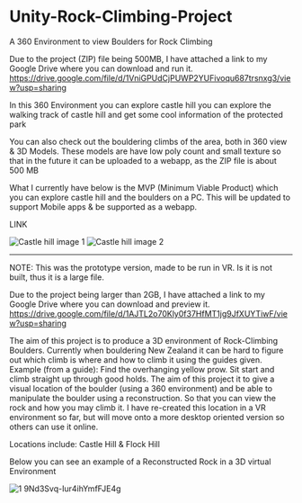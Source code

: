 # Unity-Rock-Climbing-Project
A 360 Environment to view Boulders for Rock Climbing


Due to the project (ZIP) file being 500MB, I have attached a link to my Google Drive where you can download and run it.
https://drive.google.com/file/d/1VniGPUdCjPUWP2YUFivoqu687trsnxg3/view?usp=sharing


In this 360 Environment you can explore castle hill you can explore the walking track of castle hill and get some cool information of the protected park

You can also check out the bouldering climbs of the area, both in 360 view & 3D Models.
These models are have low poly count and small texture so that in the future it can be uploaded to a webapp, as the ZIP file is about 500 MB

What I currently have below is the MVP (Minimum Viable Product) which you can explore castle hill and the boulders on a PC. This will be updated to support Mobile apps & be supported as a webapp.

LINK




![Castle hill image 1](https://user-images.githubusercontent.com/26530529/216212761-55d3aa1a-1361-43f8-9ccc-1a0a6c51548f.png)
![Castle hill image 2](https://user-images.githubusercontent.com/26530529/216213153-12455c99-5067-406b-99de-19e712195498.png)


----------------------------------------------------------






NOTE:  This was the prototype version, made to be run in VR. Is it is not built, thus it is a large file.


Due to the project being larger than 2GB, I have attached a link to my Google Drive where you can download and preview it.
https://drive.google.com/file/d/1AJTL2o70Kly0f37HfMT1jg9JfXUYTiwF/view?usp=sharing

The aim of this project is to produce a 3D environment of Rock-Climbing Boulders.
Currently when bouldering New Zealand it can be hard to figure out which climb is where and how to climb it using the guides given. Example (from a guide): Find the overhanging yellow prow. Sit start and climb straight up through good holds.
The aim of this project it to give a visual location of the boulder (using a 360 environment) and be able to manipulate the boulder using a reconstruction. So that you can view the rock and how you may climb it.
I have re-created this location in a VR environment so far, but will move onto a more desktop oriented version so others can use it online.

Locations include: Castle Hill & Flock Hill


Below you can see an example of a Reconstructed Rock in a 3D virtual Environment


![1 9Nd3Svq-Iur4ihYmfFJE4g](https://user-images.githubusercontent.com/26530529/198241384-7a85d92e-260a-4227-b436-634af9f562da.png)
